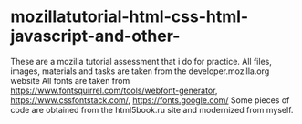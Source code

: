 # mozillatutorial-html-css-html-javascript-and-other-
These are a mozilla tutorial assessment that i do for practice. 
All files, images, materials and tasks are taken from the developer.mozilla.org website
All fonts are taken from https://www.fontsquirrel.com/tools/webfont-generator, https://www.cssfontstack.com/, https://fonts.google.com/
Some pieces of code are obtained from the html5book.ru site and modernized from myself.
